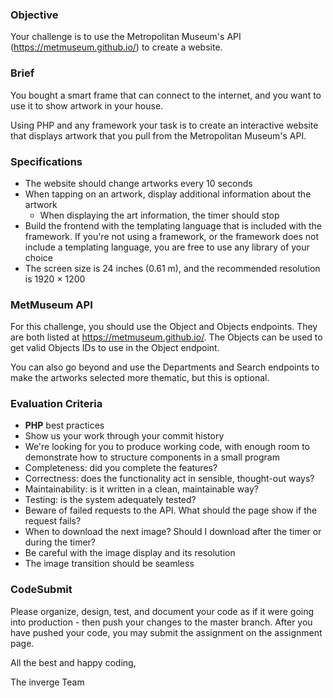 ### Objective

Your challenge is to use the Metropolitan Museum's API (https://metmuseum.github.io/) to create a website.

### Brief

You bought a smart frame that can connect to the internet, and you want to use it to show artwork in your house.

Using PHP and any framework your task is to create an interactive website that displays artwork that you pull from the Metropolitan Museum's API.

### Specifications

-   The website should change artworks every 10 seconds
-   When tapping on an artwork, display additional information about the artwork
    -   When displaying the art information, the timer should stop
-   Build the frontend with the templating language that is included with the framework. If you're not using a framework, or the framework does not include a templating language, you are free to use any library of your choice
-   The screen size is 24 inches (0.61 m), and the recommended resolution is 1920 × 1200

### MetMuseum API

For this challenge, you should use the Object and Objects endpoints. They are both listed at https://metmuseum.github.io/.
The Objects can be used to get valid Objects IDs to use in the Object endpoint.

You can also go beyond and use the Departments
and Search endpoints to make the artworks selected more thematic, but this is optional.

### Evaluation Criteria

-   **PHP** best practices
-   Show us your work through your commit history
-   We're looking for you to produce working code, with enough room to demonstrate how to structure components in a small program
-   Completeness: did you complete the features?
-   Correctness: does the functionality act in sensible, thought-out ways?
-   Maintainability: is it written in a clean, maintainable way?
-   Testing: is the system adequately tested?
-   Beware of failed requests to the API. What should the page show if the request fails?
-   When to download the next image? Should I download after the timer or during the timer?
-   Be careful with the image display and its resolution
-   The image transition should be seamless

### CodeSubmit

Please organize, design, test, and document your code as if it were going into production - then push your changes to the master branch. After you have pushed your code, you may submit the assignment on the assignment page.

All the best and happy coding,

The inverge Team